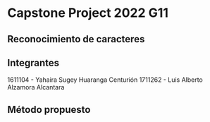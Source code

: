 # Capstone Project 2022 G11

## Reconocimiento de caracteres

## Integrantes
1611104 - Yahaira Sugey Huaranga Centurión
1711262 - Luis Alberto Alzamora Alcantara

## Método propuesto



